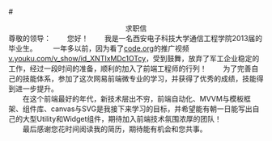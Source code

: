 #<center>求职信</center>
尊敬的领导：
&emsp;&emsp;您好！
&emsp;&emsp;我是一名西安电子科技大学通信工程学院2013届的毕业生。
&emsp;&emsp;一年多以前，因为看了[code.org](https://code.org)的推广视频[v.youku.com/v_show/id_XNTIxMDc1OTcy](http://v.youku.com/v_show/id_XNTIxMDc1OTcy)，受到鼓舞，放弃了军工企业稳定的工作，经过一段时间的准备，顺利的加入了前端工程师的行列！
&emsp;&emsp;为了完善自己的技能体系，参加了这次网易前端微专业的学习，并获得了优秀的成绩，技能得到进一步提升。  
&emsp;&emsp;在这个前端最好的年代，新技术层出不穷，前端自动化、MVVM与模板框架、组件库、canvas与SVG是我接下来学习的目标，并希望能有朝一日能写出自己的大型Utility和Widget组件，期待加入前端技术氛围浓厚的团队！  
&emsp;&emsp;最后感谢您花时间阅读我的简历，期待能有机会和您共事。